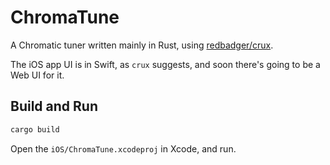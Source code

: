 # ChromaTune

A Chromatic tuner written mainly in Rust, using [redbadger/crux](https://github.com/redbadger/crux).

The iOS app UI is in Swift, as `crux` suggests, and soon there's going to be a Web UI for it.

## Build and Run

```sh
cargo build
```

Open the `iOS/ChromaTune.xcodeproj` in Xcode, and run.
